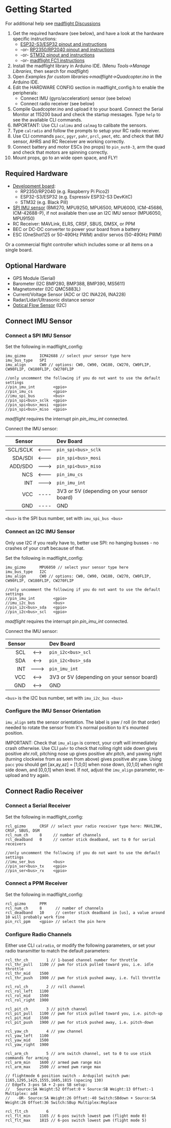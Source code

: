 # Getting Started

For additional help see [madflight Discussions](https://github.com/qqqlab/madflight/discussions)

1. Get the required hardware (see below), and have a look at the hardware specific instructions: 
    - [ESP32-S3/ESP32 pinout and instructions](Board-ESP32.md)
    - -or- [RP2350/RP2040 pinout and instructions](Board-RP2040.md)
    - -or- [STM32 pinout and instructions](Board-STM32.md)
    - -or- [madflight FC1 instructions](Board-FC1.md)
2. Install the madflight library in Arduino IDE. (Menu *Tools->Manage Libraries*, then search for _madflight_)
3. Open *Examples for custom libraries->madflight->Quadcopter.ino* in the Arduino IDE.
4. Edit the HARDWARE CONFIG section in madflight_config.h to enable the peripherals:
    - Connect IMU (gyro/acceleration) sensor (see below)
    - Connect radio receiver (see below)
6. Compile Quadcopter.ino and upload it to your board. Connect the Serial Monitor at 115200 baud and check the startup messages. Type `help` to see the available CLI commands.
7. IMPORTANT: Use CLI `calimu` and `calmag` to calibate the sensors.
8. Type `calradio` and follow the prompts to setup your RC radio receiver.
9. Use CLI commands `pacc`, `pgyr`, `pahr`, `prcl`, `pmot`, etc. and check that IMU sensor, AHRS and RC Receiver are working correctly. 
10. Connect battery and motor ESCs (no props) to `pin_out0-3`, arm the quad and check that motors are spinning correctly.
11. Mount props, go to an wide open space, and FLY!

## Required Hardware

- [Development board](Controller-Boards.md): 
    - RP2350/RP2040 (e.g. Raspberry Pi Pico2)
    - ESP32-S3/ESP32 (e.g. Espressiv ESP32-S3 DevKitC)
    - STM32 (e.g. Black Pill)
- [SPI IMU sensor](Sensor-Boards.md) (BMI270, MPU9250, MPU6500, MPU6000, ICM-45686, ICM-42688-P), if not available then use an I2C IMU sensor (MPU6050, MPU9150) 
- RC Receiver: MAVLink, ELRS, CRSF, SBUS, DMSX, or PPM
- BEC or DC-DC converter to power your board from a battery
- ESC (OneShot125 or 50-490Hz PWM) and/or servos (50-490Hz PWM)

Or a commercial flight controller which includes some or all items on a single board.

## Optional Hardware

- GPS Module (Serial)
- Barometer (I2C BMP280, BMP388, BMP390, MS5611)
- Magnetometer (I2C QMC5883L)
- Current/Voltage Sensor (ADC or I2C INA226, INA228)
- Radar/Lidar/Ultrasonic distance sensor
- [Optical Flow Sensor](https://github.com/qqqlab/ESP32-Optical-Flow) (I2C)

## Connect IMU Sensor

### Connect a SPI IMU Sensor

Set the following in madflight_config:
```
imu_gizmo      ICM42688 // select your sensor type here
imu_bus_type   SPI
imu_align      CW0 // options: CW0, CW90, CW180, CW270, CW0FLIP, CW90FLIP, CW180FLIP, CW270FLIP

//only uncomment the following if you do not want to use the default settings
//pin_imu_int        <gpio>
//pin_imu_cs         <gpio>
//imu_spi_bus        <bus>
//pin_spi<bus>_sclk  <gpio>
//pin_spi<bus>_mosi  <gpio>
//pin_spi<bus>_miso  <gpio>
```

_madflight_ requires the interrupt pin _pin_imu_int_ connected.

Connect the IMU sensor:

| Sensor   |  |  Dev Board |
|-:|:-:|:-|
SCL/SCLK |<---| `pin_spi<bus>_sclk`
SDA/SDI  |<---| `pin_spi<bus>_mosi`
ADD/SDO  |--->| `pin_spi<bus>_miso`
NCS      |<---| `pin_imu_cs`
INT      |--->| `pin_imu_int`
VCC      |----| 3V3 or 5V (depending on your sensor board)
GND      |----| GND

`<bus>` is the SPI bus number, set with `imu_spi_bus <bus>`

### Connect an I2C IMU Sensor

Only use I2C if you really have to, better use SPI: no hanging busses - no crashes of your craft because of that.

Set the following in madflight_config:
```
imu_gizmo      MPU6050 // select your sensor type here
imu_bus_type   I2C
imu_align      CW0 // options: CW0, CW90, CW180, CW270, CW0FLIP, CW90FLIP, CW180FLIP, CW270FLIP

//only uncomment the following if you do not want to use the default settings
//pin_imu_int        <gpio>
//imu_i2c_bus        <bus>
//pin_i2c<bus>_sda   <gpio>
//pin_i2c<bus>_scl   <gpio>
```

_madflight_ requires the interrupt pin _pin_imu_int_ connected.

Connect the IMU sensor:

| Sensor   |  |  Dev Board |
|-:|:-:|:-|
SCL |<-->| `pin_i2c<bus>_scl`
SDA |<-->| `pin_i2c<bus>_sda`
INT |--->| `pin_imu_int`
VCC |<-->| 3V3 or 5V (depending on your sensor board)
GND |<-->| GND

`<bus>` is the I2C bus number, set with `imu_i2c_bus <bus>`

### Configure the IMU Sensor Orientation

`imu_align` sets the sensor orientation. The label is yaw / roll (in that order) needed to rotate the sensor from it's normal position to it's mounted position.

IMPORTANT: Check that `imu_align` is correct, your craft will immediately crash otherwise. Use CLI `pahr` to check that rolling right side down gives positive ahr.roll, pitching nose up gives positive ahr.pitch, and yawing right (turning clockwise from as seen from above) gives positive ahr.yaw. Using `pacc` you should get [ax,ay,az] = [1,0,0] when nose down, [0,1,0] when right side down, and [0,0,1] when level. If not, adjust the `imu_align` parameter, re-upload and try again.

## Connect Radio Receiver

### Connect a Serial Receiver

Set the following in madflight_config:
```
rcl_gizmo      CRSF // select your radio receiver type here: MAVLINK, CRSF, SBUS, DSM
rcl_num_ch     8     // number of channels
rcl_deadband   0     // center stick deadband, set to 0 for serial receivers

//only uncomment the following if you do not want to use the default settings
//imu_ser_bus        <bus>
//pin_ser<bus>_tx    <gpio>
//pin_ser<bus>_rx    <gpio>
```
### Connect a PPM Receiver

Set the following in madflight_config:
```
rcl_gizmo      PPM 
rcl_num_ch     8      // number of channels
rcl_deadband   10     // center stick deadband in [us], a value around 10 will probably work fine
pin_rcl_ppm    <gpio> // select the pin here
```

### Configure Radio Channels

Either use CLI `calradio`, or modify the following parameters, or set your radio transmitter to match the default parameters:

```
rcl_thr_ch        1 // 1-based channel number for throttle
rcl_thr_pull   1100 // pwm for stick pulled toward you, i.e. idle throttle
rcl_thr_mid    1500
rcl_thr_push   1900 // pwm for stick pushed away, i.e. full throttle

rcl_rol_ch        2 // roll channel
rcl_rol_left   1100
rcl_rol_mid    1500
rcl_rol_right  1900

rcl_pit_ch        3 // pitch channel
rcl_pit_pull   1100 // pwm for stick pulled toward you, i.e. pitch-up
rcl_pit_mid    1500
rcl_pit_push   1900 // pwm for stick pushed away, i.e. pitch-down

rcl_yaw_ch        4 // yaw channel
rcl_yaw_left   1100
rcl_yaw_mid    1500
rcl_yaw_right  1900

rcl_arm_ch        5 // arm switch channel, set to 0 to use stick commands for arming
rcl_arm_min    1600 // armed pwm range min
rcl_arm_max    2500 // armed pwm range max

// flightmode 6 position switch - Ardupilot switch pwm: 1165,1295,1425,1555,1685,1815 (spacing 130)
// EdgeTx 3-pos SA + 2-pos SB setup:
//   Source:SA Weight:52 Offset:0 + Source:SB Weight:13 Offset:-1 Multiplex: add
//   -OR- Source:SA Weight:26 Offset:-40 Switch:SBdown + Source:SA Weight:26 Offset:36 Switch:SBup Multiplex:Replace

rcl_flt_ch        6
rcl_flt_min    1165 // 6-pos switch lowest pwm (flight mode 0)
rcl_flt_max    1815 // 6-pos switch lowest pwm (flight mode 5)
```
